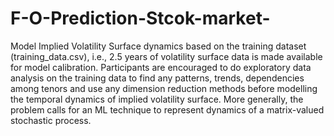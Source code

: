# F-O-Prediction-Stcok-market-
Model Implied Volatility Surface dynamics based on the training dataset (training_data.csv), i.e., 2.5 years of volatility surface data is made available for model calibration. Participants are encouraged to do exploratory data analysis on the training data to find any patterns, trends, dependencies among tenors and use any dimension reduction methods before modelling the temporal dynamics of implied volatility surface. More generally, the problem calls for an ML technique to represent dynamics of a matrix-valued stochastic process.
